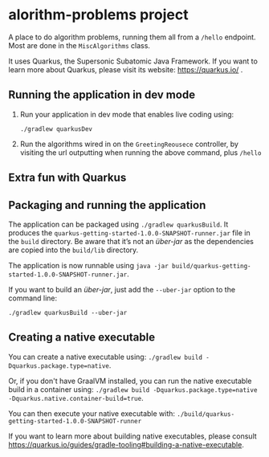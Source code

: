 # alorithm-problems project

A place to do algorithm problems, running them all from a `/hello` endpoint. Most are done in the `MiscAlgorithms` class.   

It uses Quarkus, the Supersonic Subatomic Java Framework. If you want to learn more about Quarkus, please visit its website: https://quarkus.io/ .

## Running the application in dev mode

1. Run your application in dev mode that enables live coding using:
    ```
    ./gradlew quarkusDev
    ```
1. Run the algorithms wired in on the `GreetingReousece` controller, by visiting the url outputting when running the above command, plus `/hello` 

## Extra fun with Quarkus

## Packaging and running the application

The application can be packaged using `./gradlew quarkusBuild`.
It produces the `quarkus-getting-started-1.0.0-SNAPSHOT-runner.jar` file in the `build` directory.
Be aware that it’s not an _über-jar_ as the dependencies are copied into the `build/lib` directory.

The application is now runnable using `java -jar build/quarkus-getting-started-1.0.0-SNAPSHOT-runner.jar`.

If you want to build an _über-jar_, just add the `--uber-jar` option to the command line:
```
./gradlew quarkusBuild --uber-jar
```

## Creating a native executable

You can create a native executable using: `./gradlew build -Dquarkus.package.type=native`.

Or, if you don't have GraalVM installed, you can run the native executable build in a container using: `./gradlew build -Dquarkus.package.type=native -Dquarkus.native.container-build=true`.

You can then execute your native executable with: `./build/quarkus-getting-started-1.0.0-SNAPSHOT-runner`

If you want to learn more about building native executables, please consult https://quarkus.io/guides/gradle-tooling#building-a-native-executable.